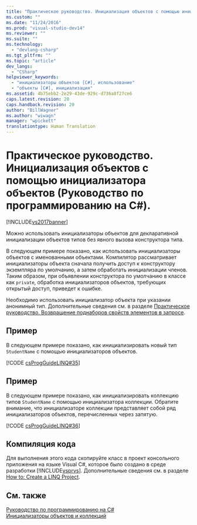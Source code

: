 ```yaml
---
title: "Практическое руководство. Инициализация объектов с помощью инициализатора объектов (Руководство по программированию на C#). | Microsoft Docs"
ms.custom: ""
ms.date: "11/24/2016"
ms.prod: "visual-studio-dev14"
ms.reviewer: ""
ms.suite: ""
ms.technology: 
  - "devlang-csharp"
ms.tgt_pltfrm: ""
ms.topic: "article"
dev_langs: 
  - "CSharp"
helpviewer_keywords: 
  - "инициализаторы объектов [C#], использование"
  - "объекты [C#], инициализация"
ms.assetid: 4b75ebb2-2e29-43de-929c-d736a8f27ce6
caps.latest.revision: 20
caps.handback.revision: 20
author: "BillWagner"
ms.author: "wiwagn"
manager: "wpickett"
translationtype: Human Translation
---
```

# Практическое руководство. Инициализация объектов с помощью инициализатора объектов (Руководство по программированию на C#).
[!INCLUDE[vs2017banner](../../../csharp/includes/vs2017banner.md)]

Можно использовать инициализаторы объектов для декларативной инициализации объектов типов без явного вызова конструктора типа.  
  
 В следующем примере показано, как использовать инициализаторы объектов с именованными объектами.  Компилятор рассматривает инициализаторы объекта сначала получить доступ к конструктору экземпляра по умолчанию, а затем обработать инициализации членов.  Таким образом, при объявлении конструктора по умолчанию в классе как `private`, обработка инициализаторов объектов, требующих открытый доступ, приведет к ошибке.  
  
 Необходимо использовать инициализатор объекта при указании анонимный тип.  Дополнительные сведения см. в разделе [Практическое руководство. Возвращение поднаборов свойств элементов в запросе](../../../csharp/programming-guide/classes-and-structs/how-to-return-subsets-of-element-properties-in-a-query.md).  
  
## Пример  
 В следующем примере показано, как инициализировать новый тип `StudentName` с помощью инициализаторов объектов.  
  
 [!CODE [csProgGuideLINQ#35](../CodeSnippet/VS_Snippets_VBCSharp/csProgGuideLINQ#35)]  
  
## Пример  
 В следующем примере показано, как инициализировать коллекцию типов `StudentName` с помощью инициализатора коллекции.  Обратите внимание, что инициализаторе коллекции представляет собой ряд инициализаторов объектов, перечисленных через запятую.  
  
 [!CODE [csProgGuideLINQ#36](../CodeSnippet/VS_Snippets_VBCSharp/csProgGuideLINQ#36)]  
  
## Компиляция кода  
 Для выполнения этого кода скопируйте класс в проект консольного приложения на языке Visual C\#, которое было создано в среде разработки [!INCLUDE[vsprvs](../../../csharp/includes/vsprvs_md.md)].  Дополнительные сведения см. в разделе [How to: Create a LINQ Project](../Topic/How%20to:%20Create%20a%20LINQ%20Project.md).  
  
## См. также  
 [Руководство по программированию на C\#](../../../csharp/programming-guide/index.md)   
 [Инициализаторы объектов и коллекций](../../../csharp/programming-guide/classes-and-structs/object-and-collection-initializers.md)